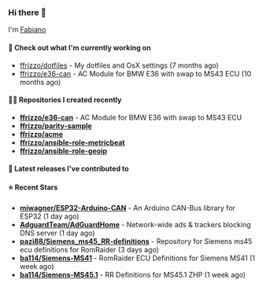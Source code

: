 ### Hi there 👋

I'm [Fabiano](https://ffrizzo.com)

#### 👷 Check out what I'm currently working on


- [ffrizzo/dotfiles](https://github.com/ffrizzo/dotfiles) - My dotfiles and OsX settings (7 months ago)
- [ffrizzo/e36-can](https://github.com/ffrizzo/e36-can) - AC Module for BMW E36 with swap to MS43 ECU (10 months ago)

#### 👨‍💻 Repositories I created recently
- **[ffrizzo/e36-can](https://github.com/ffrizzo/e36-can)** - AC Module for BMW E36 with swap to MS43 ECU
- **[ffrizzo/parity-sample](https://github.com/ffrizzo/parity-sample)**
- **[ffrizzo/acme](https://github.com/ffrizzo/acme)**
- **[ffrizzo/ansible-role-metricbeat](https://github.com/ffrizzo/ansible-role-metricbeat)**
- **[ffrizzo/ansible-role-geoip](https://github.com/ffrizzo/ansible-role-geoip)**

#### 🚀 Latest releases I've contributed to



#### ⭐ Recent Stars


- **[miwagner/ESP32-Arduino-CAN](https://github.com/miwagner/ESP32-Arduino-CAN)** - An Arduino CAN-Bus library for ESP32 (1 day ago)
- **[AdguardTeam/AdGuardHome](https://github.com/AdguardTeam/AdGuardHome)** - Network-wide ads &amp; trackers blocking DNS server (1 day ago)
- **[pazi88/Siemens_ms45_RR-definitions](https://github.com/pazi88/Siemens_ms45_RR-definitions)** - Repository for Siemens ms45 ecu definitions for RomRaider (3 days ago)
- **[ba114/Siemens-MS41](https://github.com/ba114/Siemens-MS41)** - RomRaider ECU Definitions for Siemens MS41 (1 week ago)
- **[ba114/Siemens-MS45.1](https://github.com/ba114/Siemens-MS45.1)** - RR Definitions for MS45.1 ZHP (1 week ago)

